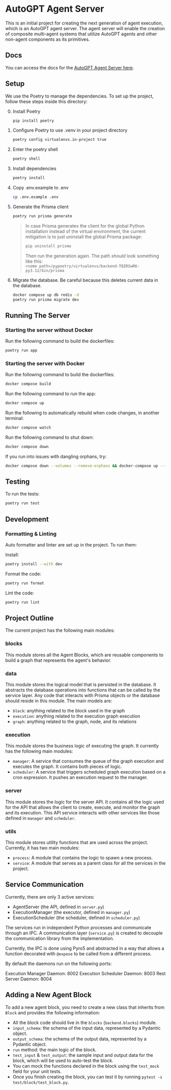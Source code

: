 # AutoGPT Agent Server 

This is an initial project for creating the next generation of agent execution, which is an AutoGPT agent server.
The agent server will enable the creation of composite multi-agent systems that utilize AutoGPT agents and other non-agent components as its primitives.

## Docs

You can access the docs for the [AutoGPT Agent Server here](https://docs.agpt.co/server/setup).

## Setup

We use the Poetry to manage the dependencies. To set up the project, follow these steps inside this directory:

0. Install Poetry
    ```sh
    pip install poetry
    ```
    
1. Configure Poetry to use .venv in your project directory
    ```sh
    poetry config virtualenvs.in-project true
    ```

2. Enter the poetry shell

   ```sh
   poetry shell
   ```
   
3. Install dependencies

   ```sh
   poetry install
   ```

4. Copy .env.example to .env

   ```sh
   cp .env.example .env
   ```
   
5. Generate the Prisma client

   ```sh
   poetry run prisma generate
   ```
   

   > In case Prisma generates the client for the global Python installation instead of the virtual environment, the current mitigation is to just uninstall the global Prisma package:
   >
   > ```sh
   > pip uninstall prisma
   > ```
   >
   > Then run the generation again. The path *should* look something like this:  
   > `<some path>/pypoetry/virtualenvs/backend-TQIRSwR6-py3.12/bin/prisma`

6. Migrate the database. Be careful because this deletes current data in the database.

   ```sh
   docker compose up db redis -d
   poetry run prisma migrate dev 
   ```

## Running The Server

### Starting the server without Docker

Run the following command to build the dockerfiles:

```sh
poetry run app
```

### Starting the server with Docker

Run the following command to build the dockerfiles:

```sh
docker compose build
```

Run the following command to run the app:

```sh
docker compose up
```

Run the following to automatically rebuild when code changes, in another terminal:

```sh
docker compose watch
```

Run the following command to shut down:

```sh
docker compose down
```

If you run into issues with dangling orphans, try:

```sh
docker compose down --volumes --remove-orphans && docker-compose up --force-recreate --renew-anon-volumes --remove-orphans  
```

## Testing

To run the tests:

```sh
poetry run test
```

## Development

### Formatting & Linting
Auto formatter and linter are set up in the project. To run them:

Install:
```sh
poetry install --with dev
```

Format the code:
```sh
poetry run format
```

Lint the code:
```sh
poetry run lint
```

## Project Outline

The current project has the following main modules:

### **blocks**

This module stores all the Agent Blocks, which are reusable components to build a graph that represents the agent's behavior.

### **data**

This module stores the logical model that is persisted in the database.
It abstracts the database operations into functions that can be called by the service layer.
Any code that interacts with Prisma objects or the database should reside in this module.
The main models are:
* `block`: anything related to the block used in the graph
* `execution`: anything related to the execution graph execution
* `graph`: anything related to the graph, node, and its relations

### **execution**

This module stores the business logic of executing the graph.
It currently has the following main modules:
* `manager`: A service that consumes the queue of the graph execution and executes the graph. It contains both pieces of logic.
* `scheduler`: A service that triggers scheduled graph execution based on a cron expression. It pushes an execution request to the manager.

### **server**

This module stores the logic for the server API.
It contains all the logic used for the API that allows the client to create, execute, and monitor the graph and its execution.
This API service interacts with other services like those defined in `manager` and `scheduler`.

### **utils**

This module stores utility functions that are used across the project.
Currently, it has two main modules:
* `process`: A module that contains the logic to spawn a new process.
* `service`: A module that serves as a parent class for all the services in the project.

## Service Communication

Currently, there are only 3 active services:

- AgentServer (the API, defined in `server.py`)
- ExecutionManager (the executor, defined in `manager.py`)
- ExecutionScheduler (the scheduler, defined in `scheduler.py`)

The services run in independent Python processes and communicate through an IPC.
A communication layer (`service.py`) is created to decouple the communication library from the implementation.

Currently, the IPC is done using Pyro5 and abstracted in a way that allows a function decorated with `@expose` to be called from a different process.


By default the daemons run on the following ports: 

Execution Manager Daemon: 8002
Execution Scheduler Daemon: 8003
Rest Server Daemon: 8004

## Adding a New Agent Block

To add a new agent block, you need to create a new class that inherits from `Block` and provides the following information:
* All the block code should live in the `blocks` (`backend.blocks`) module.
* `input_schema`: the schema of the input data, represented by a Pydantic object.
* `output_schema`: the schema of the output data, represented by a Pydantic object.
* `run` method: the main logic of the block.
* `test_input` & `test_output`: the sample input and output data for the block, which will be used to auto-test the block.
* You can mock the functions declared in the block using the `test_mock` field for your unit tests.
* Once you finish creating the block, you can test it by running `pytest -s test/block/test_block.py`.
